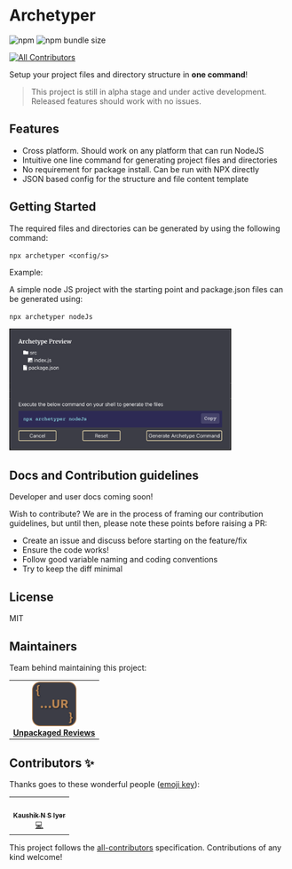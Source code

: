 # Archetyper

![npm](https://img.shields.io/npm/dm/archetyper) ![npm bundle size](https://img.shields.io/bundlephobia/min/archetyper)

<!-- ALL-CONTRIBUTORS-BADGE:START - Do not remove or modify this section -->

[![All Contributors](https://img.shields.io/badge/all_contributors-1-orange.svg?style=flat-square)](#contributors-)

<!-- ALL-CONTRIBUTORS-BADGE:END -->

Setup your project files and directory structure in **one command**!

> This project is still in alpha stage and under active development. Released features should work with no issues.

## Features

- Cross platform. Should work on any platform that can run NodeJS
- Intuitive one line command for generating project files and directories
- No requirement for package install. Can be run with NPX directly
- JSON based config for the structure and file content template

## Getting Started

The required files and directories can be generated by using the following command:

`npx archetyper <config/s>`

Example:

A simple node JS project with the starting point and package.json files can be generated using:

`npx archetyper nodeJs`

<img src="./extras/example-dir-structure.png" width="400" alt="example directory structure"/>

## Docs and Contribution guidelines

Developer and user docs coming soon!

Wish to contribute? We are in the process of framing our contribution guidelines, but until then, please note these points before raising a PR:

- Create an issue and discuss before starting on the feature/fix
- Ensure the code works!
- Follow good variable naming and coding conventions
- Try to keep the diff minimal

## License

MIT

## Maintainers

Team behind maintaining this project:

<table>
  <tr>
    <td align="center"><a href="https://unpackaged.reviews"><img src="./extras/team-logo.png" width="80px;" alt="Unpackaged Reviews"/><br /><span><b>Unpackaged Reviews</b></span></a></td>
  </tr>
</table>

## Contributors ✨

Thanks goes to these wonderful people ([emoji key](https://allcontributors.org/docs/en/emoji-key)):

<!-- ALL-CONTRIBUTORS-LIST:START - Do not remove or modify this section -->
<!-- prettier-ignore-start -->
<!-- markdownlint-disable -->
<table>
  <tr>
    <td align="center"><a href="https://github.com/KaushikIyer16"><img src="https://avatars.githubusercontent.com/u/12679519?v=4?s=100" width="100px;" alt=""/><br /><sub><b>Kaushik N S Iyer</b></sub></a><br /><a href="https://github.com/Unpackaged-Reviews-Core/archetyper/commits?author=KaushikIyer16" title="Code">💻</a></td>
  </tr>
</table>

<!-- markdownlint-restore -->
<!-- prettier-ignore-end -->

<!-- ALL-CONTRIBUTORS-LIST:END -->

This project follows the [all-contributors](https://github.com/all-contributors/all-contributors) specification. Contributions of any kind welcome!
